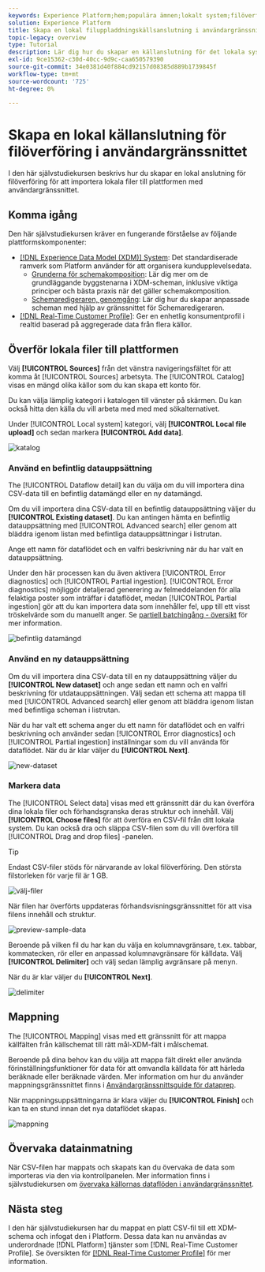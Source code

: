 ```yaml
---
keywords: Experience Platform;hem;populära ämnen;lokalt system;filöverföring;mappa csv;mappa csv-fil;mappa csv-fil till xdm;mappa csv till xdm;ui guide;
solution: Experience Platform
title: Skapa en lokal filuppladdningskällsanslutning i användargränssnittet
topic-legacy: overview
type: Tutorial
description: Lär dig hur du skapar en källanslutning för det lokala systemet för att överföra lokala filer till plattformen
exl-id: 9ce15362-c30d-40cc-9d9c-caa650579390
source-git-commit: 34e0381d40f884cd92157d08385d889b1739845f
workflow-type: tm+mt
source-wordcount: '725'
ht-degree: 0%

---
```


# Skapa en lokal källanslutning för filöverföring i användargränssnittet

I den här självstudiekursen beskrivs hur du skapar en lokal anslutning för filöverföring för att importera lokala filer till plattformen med användargränssnittet.

## Komma igång

Den här självstudiekursen kräver en fungerande förståelse av följande plattformskomponenter:

* [[!DNL Experience Data Model (XDM)] System](../../../../../xdm/home.md): Det standardiserade ramverk som Platform använder för att organisera kundupplevelsedata.
   * [Grunderna för schemakomposition](../../../../../xdm/schema/composition.md): Lär dig mer om de grundläggande byggstenarna i XDM-scheman, inklusive viktiga principer och bästa praxis när det gäller schemakomposition.
   * [Schemaredigeraren, genomgång](../../../../../xdm/tutorials/create-schema-ui.md): Lär dig hur du skapar anpassade scheman med hjälp av gränssnittet för Schemaredigeraren.
* [[!DNL Real-Time Customer Profile]](../../../../../profile/home.md): Ger en enhetlig konsumentprofil i realtid baserad på aggregerade data från flera källor.

## Överför lokala filer till plattformen

Välj **[!UICONTROL Sources]** från det vänstra navigeringsfältet för att komma åt [!UICONTROL Sources] arbetsyta. The [!UICONTROL Catalog] visas en mängd olika källor som du kan skapa ett konto för.

Du kan välja lämplig kategori i katalogen till vänster på skärmen. Du kan också hitta den källa du vill arbeta med med med sökalternativet.

Under [!UICONTROL Local system] kategori, välj **[!UICONTROL Local file upload]** och sedan markera **[!UICONTROL Add data]**.

![katalog](../../../../images/tutorials/create/local/catalog.png)

### Använd en befintlig datauppsättning

The [!UICONTROL Dataflow detail] kan du välja om du vill importera dina CSV-data till en befintlig datamängd eller en ny datamängd.

Om du vill importera dina CSV-data till en befintlig datauppsättning väljer du **[!UICONTROL Existing dataset]**. Du kan antingen hämta en befintlig datauppsättning med [!UICONTROL Advanced search] eller genom att bläddra igenom listan med befintliga datauppsättningar i listrutan.

Ange ett namn för dataflödet och en valfri beskrivning när du har valt en datauppsättning.

Under den här processen kan du även aktivera [!UICONTROL Error diagnostics] och [!UICONTROL Partial ingestion]. [!UICONTROL Error diagnostics] möjliggör detaljerad generering av felmeddelanden för alla felaktiga poster som inträffar i dataflödet, medan [!UICONTROL Partial ingestion] gör att du kan importera data som innehåller fel, upp till ett visst tröskelvärde som du manuellt anger. Se [partiell batchingång - översikt](../../../../../ingestion/batch-ingestion/partial.md) för mer information.

![befintlig datamängd](../../../../images/tutorials/create/local/existing-dataset.png)

### Använd en ny datauppsättning

Om du vill importera dina CSV-data till en ny datauppsättning väljer du **[!UICONTROL New dataset]** och ange sedan ett namn och en valfri beskrivning för utdatauppsättningen. Välj sedan ett schema att mappa till med [!UICONTROL Advanced search] eller genom att bläddra igenom listan med befintliga scheman i listrutan.

När du har valt ett schema anger du ett namn för dataflödet och en valfri beskrivning och använder sedan [!UICONTROL Error diagnostics] och [!UICONTROL Partial ingestion] inställningar som du vill använda för dataflödet. När du är klar väljer du **[!UICONTROL Next]**.

![new-dataset](../../../../images/tutorials/create/local/new-dataset.png)

### Markera data

The [!UICONTROL Select data] visas med ett gränssnitt där du kan överföra dina lokala filer och förhandsgranska deras struktur och innehåll. Välj **[!UICONTROL Choose files]** för att överföra en CSV-fil från ditt lokala system. Du kan också dra och släppa CSV-filen som du vill överföra till [!UICONTROL Drag and drop files] -panelen.

>[!TIP]
>
>Endast CSV-filer stöds för närvarande av lokal filöverföring. Den största filstorleken för varje fil är 1 GB.

![välj-filer](../../../../images/tutorials/create/local/choose-files.png)

När filen har överförts uppdateras förhandsvisningsgränssnittet för att visa filens innehåll och struktur.

![preview-sample-data](../../../../images/tutorials/create/local/preview-sample-data.png)

Beroende på vilken fil du har kan du välja en kolumnavgränsare, t.ex. tabbar, kommatecken, rör eller en anpassad kolumnavgränsare för källdata. Välj **[!UICONTROL Delimiter]** och välj sedan lämplig avgränsare på menyn.

När du är klar väljer du **[!UICONTROL Next]**.

![delimiter](../../../../images/tutorials/create/local/delimiter.png)

## Mappning

The [!UICONTROL Mapping] visas med ett gränssnitt för att mappa källfälten från källschemat till rätt mål-XDM-fält i målschemat.

Beroende på dina behov kan du välja att mappa fält direkt eller använda förinställningsfunktioner för data för att omvandla källdata för att härleda beräknade eller beräknade värden. Mer information om hur du använder mappningsgränssnittet finns i [Användargränssnittsguide för dataprep](../../../../../data-prep/ui/mapping.md).

När mappningsuppsättningarna är klara väljer du **[!UICONTROL Finish]** och kan ta en stund innan det nya dataflödet skapas.

![mappning](../../../../images/tutorials/create/local/mapping.png)

## Övervaka datainmatning

När CSV-filen har mappats och skapats kan du övervaka de data som importeras via den via kontrollpanelen. Mer information finns i självstudiekursen om [övervaka källornas dataflöden i användargränssnittet](../../../../../dataflows/ui/monitor-sources.md).

## Nästa steg

I den här självstudiekursen har du mappat en platt CSV-fil till ett XDM-schema och infogat den i Platform. Dessa data kan nu användas av underordnade [!DNL Platform] tjänster som [!DNL Real-Time Customer Profile]. Se översikten för [[!DNL Real-Time Customer Profile]](../../../../../profile/home.md) för mer information.
